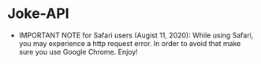 # Joke-API
* IMPORTANT NOTE for Safari users (Augist 11, 2020): While using Safari, you may experience a http request error. In order to avoid that make sure you use Google Chrome. Enjoy!
